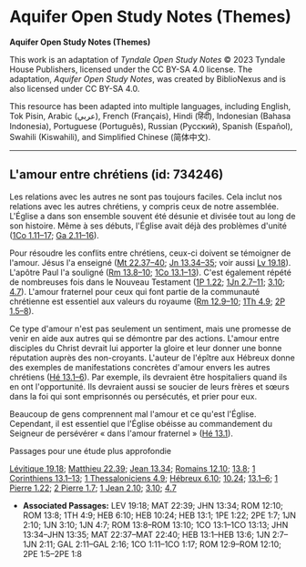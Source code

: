 # Aquifer Open Study Notes (Themes)

**Aquifer Open Study Notes (Themes)**

This work is an adaptation of *Tyndale Open Study Notes* © 2023 Tyndale House Publishers, licensed under the CC BY\-SA 4\.0 license. The adaptation, *Aquifer Open Study Notes*, was created by BiblioNexus and is also licensed under CC BY\-SA 4\.0\.

This resource has been adapted into multiple languages, including English, Tok Pisin, Arabic (عربي), French (Français), Hindi (हिंदी), Indonesian (Bahasa Indonesia), Portuguese (Português), Russian (Русский), Spanish (Español), Swahili (Kiswahili), and Simplified Chinese (简体中文).



--------------------------------

## L'amour entre chrétiens (id: 734246)

Les relations avec les autres ne sont pas toujours faciles. Cela inclut nos relations avec les autres chrétiens, y compris ceux de notre assemblée. L'Église a dans son ensemble souvent été désunie et divisée tout au long de son histoire. Même à ses débuts, l'Église avait déjà des problèmes d'unité ([1Co 1\.11–17](https://ref.ly/1Cor1:11-1Cor1:17); [Ga 2\.11–16](https://ref.ly/Gal2:11-Gal2:16)).

Pour résoudre les conflits entre chrétiens, ceux\-ci doivent se témoigner de l'amour. Jésus l'a enseigné ([Mt 22\.37–40](https://ref.ly/Matt22:37-Matt22:40); [Jn 13\.34–35](https://ref.ly/John13:34-John13:35); voir aussi [Lv 19\.18](https://ref.ly/Lev19:18)). L'apôtre Paul l'a souligné ([Rm 13\.8–10](https://ref.ly/Rom13:8-Rom13:10); [1Co 13\.1–13](https://ref.ly/1Cor13:1-1Cor13:13)). C'est également répété de nombreuses fois dans le Nouveau Testament ([1P 1\.22](https://ref.ly/1Pet1:22); [1Jn 2\.7–11](https://ref.ly/1John2:7-1John2:11); [3\.10](https://ref.ly/1John3:10); [4\.7](https://ref.ly/1John4:7)). L'amour fraternel pour ceux qui font partie de la communauté chrétienne est essentiel aux valeurs du royaume ([Rm 12\.9–10](https://ref.ly/Rom12:9-Rom12:10); [1Th 4\.9](https://ref.ly/1Thess4:9); [2P 1\.5–8](https://ref.ly/2Pet1:5-2Pet1:8)).

Ce type d'amour n'est pas seulement un sentiment, mais une promesse de venir en aide aux autres qui se démontre par des actions. L'amour entre disciples du Christ devrait lui apporter la gloire et leur donner une bonne réputation auprès des non\-croyants. L'auteur de l'épître aux Hébreux donne des exemples de manifestations concrètes d'amour envers les autres chrétiens ([Hé 13\.1–6](https://ref.ly/Heb13:1-Heb13:6)). Par exemple, ils devraient être hospitaliers quand ils en ont l'opportunité. Ils devraient aussi se soucier de leurs frères et sœurs dans la foi qui sont emprisonnés ou persécutés, et prier pour eux.

Beaucoup de gens comprennent mal l'amour et ce qu'est l'Église. Cependant, il est essentiel que l'Église obéisse au commandement du Seigneur de persévérer « dans l'amour fraternel » ([Hé 13\.1](https://ref.ly/Heb13:1)).

Passages pour une étude plus approfondie

[Lévitique 19\.18](https://ref.ly/Lev19:18); [Matthieu 22\.39](https://ref.ly/Matt22:39); [Jean 13\.34](https://ref.ly/John13:34); [Romains 12\.10](https://ref.ly/Rom12:10); [13\.8](https://ref.ly/Rom13:8); [1 Corinthiens 13\.1–13](https://ref.ly/1Cor13:1-1Cor13:13); [1 Thessaloniciens 4\.9](https://ref.ly/1Thess4:9); [Hébreux 6\.10](https://ref.ly/Heb6:10); [10\.24](https://ref.ly/Heb10:24); [13\.1–6](https://ref.ly/Heb13:1-Heb13:6); [1 Pierre 1\.22](https://ref.ly/1Pet1:22); [2 Pierre 1\.7](https://ref.ly/2Pet1:7); [1 Jean 2\.10](https://ref.ly/1John2:10); [3\.10](https://ref.ly/1John3:10); [4\.7](https://ref.ly/1John4:7)

* **Associated Passages:** LEV 19:18; MAT 22:39; JHN 13:34; ROM 12:10; ROM 13:8; 1TH 4:9; HEB 6:10; HEB 10:24; HEB 13:1; 1PE 1:22; 2PE 1:7; 1JN 2:10; 1JN 3:10; 1JN 4:7; ROM 13:8–ROM 13:10; 1CO 13:1–1CO 13:13; JHN 13:34–JHN 13:35; MAT 22:37–MAT 22:40; HEB 13:1–HEB 13:6; 1JN 2:7–1JN 2:11; GAL 2:11–GAL 2:16; 1CO 1:11–1CO 1:17; ROM 12:9–ROM 12:10; 2PE 1:5–2PE 1:8

